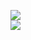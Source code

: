 [![](https://img.shields.io/badge/Made%20With-Github%20Spray-lightgrey.svg?style=for-the-badge&logo=github)](https://github.com/Annihil/github-spray#17113)  
[![](https://i.imgur.com/2DrTn0Z.gif)](https://github.com/Annihil/github-spray)